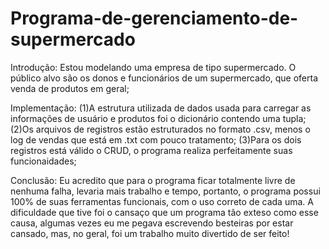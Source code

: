# Programa-de-gerenciamento-de-supermercado
Introdução:
Estou modelando uma empresa de tipo supermercado. O público alvo são os donos e funcionários de um supermercado, que oferta venda de produtos em geral;

Implementação:
(1)A estrutura utilizada de dados usada para carregar as informações de usuário e produtos foi o dicionário contendo uma tupla;
(2)Os arquivos de registros estão estruturados no formato .csv, menos o log de vendas que está em .txt com pouco tratamento;
(3)Para os dois registros está válido o CRUD, o programa realiza perfeitamente suas funcionaidades;

Conclusão: 
Eu acredito que para o programa ficar totalmente livre de nenhuma falha, levaria mais trabalho e tempo, portanto, o programa possui 100% 
de suas ferramentas funcionais, com o uso correto de cada uma. A dificuldade que tive foi o cansaço que um programa tão exteso como esse causa, 
algumas vezes eu me pegava escrevendo besteiras por estar cansado, mas, no geral, foi um trabalho muito divertido de ser feito!
